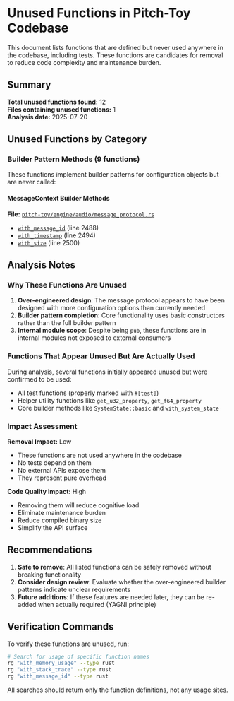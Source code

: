 # Unused Functions in Pitch-Toy Codebase

This document lists functions that are defined but never used anywhere in the codebase, including tests. These functions are candidates for removal to reduce code complexity and maintenance burden.

## Summary

**Total unused functions found:** 12  
**Files containing unused functions:** 1  
**Analysis date:** 2025-07-20

## Unused Functions by Category

### Builder Pattern Methods (9 functions)

These functions implement builder patterns for configuration objects but are never called:

#### MessageContext Builder Methods
**File:** [`pitch-toy/engine/audio/message_protocol.rs`](../pitch-toy/engine/audio/message_protocol.rs)

- [`with_message_id`](../pitch-toy/engine/audio/message_protocol.rs#L2488) (line 2488)
- [`with_timestamp`](../pitch-toy/engine/audio/message_protocol.rs#L2494) (line 2494)
- [`with_size`](../pitch-toy/engine/audio/message_protocol.rs#L2500) (line 2500)

## Analysis Notes

### Why These Functions Are Unused

1. **Over-engineered design**: The message protocol appears to have been designed with more configuration options than currently needed
2. **Builder pattern completion**: Core functionality uses basic constructors rather than the full builder pattern
3. **Internal module scope**: Despite being `pub`, these functions are in internal modules not exposed to external consumers

### Functions That Appear Unused But Are Actually Used

During analysis, several functions initially appeared unused but were confirmed to be used:
- All test functions (properly marked with `#[test]`)
- Helper utility functions like `get_u32_property`, `get_f64_property`
- Core builder methods like `SystemState::basic` and `with_system_state`

### Impact Assessment

**Removal Impact:** Low
- These functions are not used anywhere in the codebase
- No tests depend on them
- No external APIs expose them
- They represent pure overhead

**Code Quality Impact:** High
- Removing them will reduce cognitive load
- Eliminate maintenance burden
- Reduce compiled binary size
- Simplify the API surface

## Recommendations

1. **Safe to remove**: All listed functions can be safely removed without breaking functionality
2. **Consider design review**: Evaluate whether the over-engineered builder patterns indicate unclear requirements
3. **Future additions**: If these features are needed later, they can be re-added when actually required (YAGNI principle)

## Verification Commands

To verify these functions are unused, run:

```bash
# Search for usage of specific function names
rg "with_memory_usage" --type rust
rg "with_stack_trace" --type rust
rg "with_message_id" --type rust
```

All searches should return only the function definitions, not any usage sites.